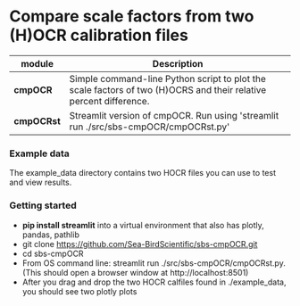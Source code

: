 # Compare scale factors from two (H)OCR calibration files 

| module | Description |
| ------ | ----------- |
| **cmpOCR** | Simple command-line Python script to plot the scale factors of two (H)OCRS and their relative percent difference.|
| **cmpOCRst** | Streamlit version of cmpOCR.  Run using 'streamlit run ./src/sbs-cmpOCR/cmpOCRst.py' |

### Example data
The example_data directory contains two HOCR files you can use to test and view results.

### Getting started
* **pip install streamlit** into a virtual environment that also has plotly, pandas, pathlib
* git clone https://github.com/Sea-BirdScientific/sbs-cmpOCR.git
* cd sbs-cmpOCR
* From OS command line: streamlit run ./src/sbs-cmpOCR/cmpOCRst.py. (This should open a browser window at http://localhost:8501)
* After you drag and drop the two HOCR calfiles found in ./example_data, you should see two plotly plots
